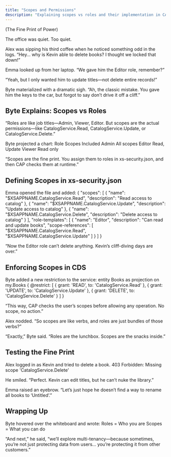 ```yaml
---
title: "Scopes and Permissions"
description: "Explaining scopes vs roles and their implementation in CAP applications."
---
```

(The Fine Print of Power)

The office was quiet. Too quiet.

Alex was sipping his third coffee when he noticed something odd in the logs.
“Hey… why is Kevin able to delete books? I thought we locked that down!”

Emma looked up from her laptop.
“We gave him the Editor role, remember?”

“Yeah, but I only wanted him to update titles—not delete entire records!”

Byte materialized with a dramatic sigh.
“Ah, the classic mistake. You gave him the keys to the car, but forgot to say don’t drive it off a cliff.”

## Byte Explains: Scopes vs Roles
“Roles are like job titles—Admin, Viewer, Editor. But scopes are the actual permissions—like CatalogService.Read, CatalogService.Update, or CatalogService.Delete.”

Byte projected a chart:
Role	Scopes Included
Admin	All scopes
Editor	Read, Update
Viewer	Read only

“Scopes are the fine print. You assign them to roles in xs-security.json, and then CAP checks them at runtime.”

## Defining Scopes in xs-security.json
Emma opened the file and added:
{
  "scopes": [
    {
      "name": "$XSAPPNAME.CatalogService.Read",
      "description": "Read access to catalog"
    },
    {
      "name": "$XSAPPNAME.CatalogService.Update",
      "description": "Update access to catalog"
    },
    {
      "name": "$XSAPPNAME.CatalogService.Delete",
      "description": "Delete access to catalog"
    }
  ],
  "role-templates": [
    {
      "name": "Editor",
      "description": "Can read and update books",
      "scope-references": [
        "$XSAPPNAME.CatalogService.Read",
        "$XSAPPNAME.CatalogService.Update"
      ]
    }
  ]
}

“Now the Editor role can’t delete anything. Kevin’s cliff-diving days are over.”

## Enforcing Scopes in CDS
Byte added a new restriction to the service:
entity Books as projection on my.Books {
  @restrict: [
    { grant: 'READ', to: 'CatalogService.Read' },
    { grant: 'UPDATE', to: 'CatalogService.Update' },
    { grant: 'DELETE', to: 'CatalogService.Delete' }
  ]
}

“This way, CAP checks the user’s scopes before allowing any operation. No scope, no action.”

Alex nodded.
“So scopes are like verbs, and roles are just bundles of those verbs?”

“Exactly,” Byte said. “Roles are the lunchbox. Scopes are the snacks inside.”

## Testing the Fine Print
Alex logged in as Kevin and tried to delete a book.
403 Forbidden: Missing scope 'CatalogService.Delete'

He smiled.
“Perfect. Kevin can edit titles, but he can’t nuke the library.”

Emma raised an eyebrow.
“Let’s just hope he doesn’t find a way to rename all books to ‘Untitled’.”

## Wrapping Up
Byte hovered over the whiteboard and wrote:
Roles = Who you are
Scopes = What you can do

“And next,” he said, “we’ll explore multi-tenancy—because sometimes, you’re not just protecting data from users… you’re protecting it from other customers.”

